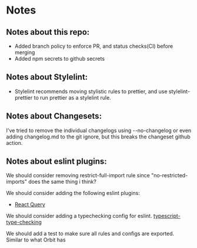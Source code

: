# Notes

## Notes about this repo: 
- Added branch policy to enforce PR, and status checks(CI) before merging
- Added npm secrets to github secrets

## Notes about Stylelint:
- Stylelint recommends moving stylistic rules to prettier, and use stylelint-prettier to run prettier as a stylelint rule.

## Notes about Changesets: 
I've tried to remove the individual changelogs using --no-changelog or even adding changelog.md to the git ignore, but this breaks the changeset github action. 

## Notes about eslint plugins: 
We should consider removing restrict-full-import rule since "no-restricted-imports" does the same thing i think?

We should consider adding the following eslint plugins:
- [React Query](https://www.npmjs.com/package/eslint-plugin-react-query/)

We should consider adding a typechecking config for eslint.
[typescript-type-checking](https://github.com/Shopify/web-configs/blob/main/packages/eslint-plugin/lib/config/typescript-type-checking.js)

We should add a test to make sure all rules and configs are exported. Similar to what Orbit has